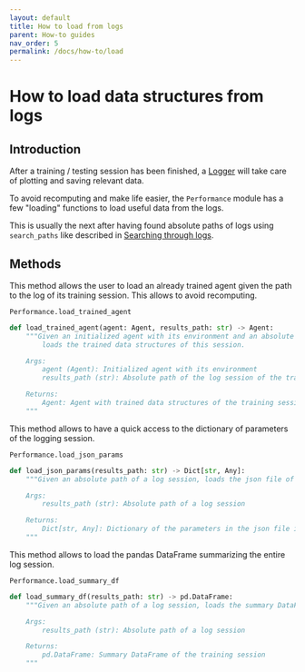 ```yaml
---
layout: default
title: How to load from logs
parent: How-to guides
nav_order: 5
permalink: /docs/how-to/load
---
```



# How to load data structures from logs

## Introduction

After a training / testing session has been finished,  a [Logger](../../../enac-docs/technical-reference/logger) will take care of plotting and saving relevant data. 

To avoid recomputing and make life easier, the `Performance` module has a few "loading" functions to load useful data from the logs.

This is usually the next after having found absolute paths of logs using `search_paths` like described in [Searching through logs](../../../enac-docs/docs/how-to/search).


## Methods

This method allows the user to load an already trained agent given the path to the log of its training session. This allows to avoid recomputing.

`Performance.load_trained_agent`
```python
def load_trained_agent(agent: Agent, results_path: str) -> Agent:
    """Given an initialized agent with its environment and an absolute path of a training session,
        loads the trained data structures of this session.

    Args:
        agent (Agent): Initialized agent with its environment
        results_path (str): Absolute path of the log session of the training session

    Returns:
        Agent: Agent with trained data structures of the training session
    """
```

This method allows to have a quick access to the dictionary of parameters of the logging session.

`Performance.load_json_params`
```python
def load_json_params(results_path: str) -> Dict[str, Any]:
    """Given an absolute path of a log session, loads the json file of parameters as a dictionary.

    Args:
        results_path (str): Absolute path of a log session

    Returns:
        Dict[str, Any]: Dictionary of the parameters in the json file in results_path
    """
```

This method allows to load the pandas DataFrame summarizing the entire log session.

`Performance.load_summary_df`
```python
def load_summary_df(results_path: str) -> pd.DataFrame:
    """Given an absolute path of a log session, loads the summary DataFrame of the session.

    Args:
        results_path (str): Absolute path of a log session

    Returns:
        pd.DataFrame: Summary DataFrame of the training session
    """
```
